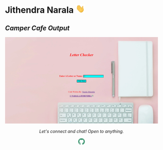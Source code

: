 # Jithendra Narala <img src="https://github.com/NaralaJithendra/Html_Css_JavaScript_Codes_Web/blob/main/Button%20Caliculator/Hi.gif" width="30px">
<p align="center">
  <h2><i><b>Camper Cafe Output</i></b></h2>
  <a href="https://github.com/NaralaJithendra/Html_Css_JavaScript_Codes_Web/tree/main/Letter%20Checker">
    <img src="https://github.com/NaralaJithendra/Html_Css_JavaScript_Codes_Web/blob/main/Letter%20Checker/Output.png" alt="Output" target="_blank" style="vertical-align:top margin:6px 4px" height="auto" width="auto">
  </a>
</p>
<p align="center">
  <i>Let's connect and chat! Open to anything.</i>
  <p align="center">
    <a href="https://github.com/NaralaJithendra"><img alt=" GitHub" width="22px" src="https://github.com/NaralaJithendra/Html_Css_JavaScript_Codes_Web/blob/main/Button%20Caliculator/github.svg" /></a>
    </p>
</p>
